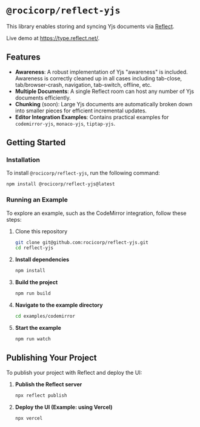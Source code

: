 # `@rocicorp/reflect-yjs`

This library enables storing and syncing Yjs documents via [Reflect](https://reflect.net/).

Live demo at https://type.reflect.net/.

## Features

- **Awareness**: A robust implementation of Yjs "awareness" is included. Awareness is correctly cleaned up in all cases including tab-close, tab/browser-crash, navigation, tab-switch, offline, etc.
- **Multiple Documents**: A single Reflect room can host any number of Yjs documents efficiently.
- **Chunking** (soon): Large Yjs documents are automatically broken down into smaller pieces for efficient incremental updates.
- **Editor Integration Examples**: Contains practical examples for `codemirror-yjs`, `monaco-yjs`, `tiptap-yjs`.

## Getting Started

### Installation

To install `@rocicorp/reflect-yjs`, run the following command:

```bash
npm install @rocicorp/reflect-yjs@latest
```

### Running an Example

To explore an example, such as the CodeMirror integration, follow these steps:

1. Clone this repository

   ```bash
   git clone git@github.com:rocicorp/reflect-yjs.git
   cd reflect-yjs
   ```

2. **Install dependencies**

   ```bash
   npm install
   ```

3. **Build the project**

   ```bash
   npm run build
   ```

4. **Navigate to the example directory**

   ```bash
   cd examples/codemirror
   ```

5. **Start the example**
   ```bash
   npm run watch
   ```

## Publishing Your Project

To publish your project with Reflect and deploy the UI:

1. **Publish the Reflect server**

   ```bash
   npx reflect publish
   ```

2. **Deploy the UI (Example: using Vercel)**
   ```bash
   npx vercel
   ```
